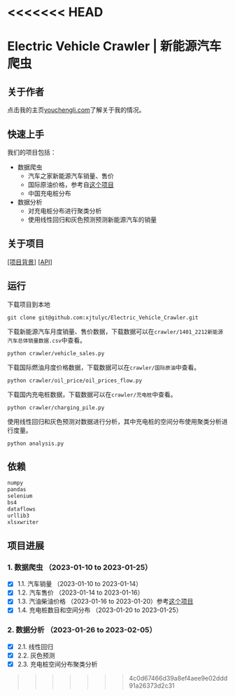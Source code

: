 <<<<<<< HEAD
=======
# Electric Vehicle Crawler | 新能源汽车爬虫

## 关于作者

点击我的主页[youchengli.com](https://youchengli.com)了解关于我的情况。

## 快速上手

我们的项目包括：
- 数据爬虫
  - 汽车之家新能源汽车销量、售价
  - 国际原油价格，参考自[这个项目](https://github.com/datasets/oil-pr)
  - 中国充电桩分布
- 数据分析
  - 对充电桩分布进行聚类分析
  - 使用线性回归和灰色预测预测新能源汽车的销量

## 关于项目

[[项目背景]](https://github.com/xjtulyc/Electric_Vehicle_Crawler/blob/main/docs/background.md)
[[API]](https://github.com/xjtulyc/Electric_Vehicle_Crawler/blob/main/docs/api.md)

## 运行

下载项目到本地

```
git clone git@github.com:xjtulyc/Electric_Vehicle_Crawler.git
```

下载新能源汽车月度销量、售价数据，下载数据可以在``crawler/1401_2212新能源汽车总体销量数据.csv``中查看。

```shell
python crawler/vehicle_sales.py
```

下载国际燃油月度价格数据，下载数据可以在``crawler/国际原油``中查看。

```shell
python crawler/oil_price/oil_prices_flow.py
```

下载国内充电桩数据，下载数据可以在``crawler/充电桩``中查看。

```shell
python crawler/charging_pile.py
```

使用线性回归和灰色预测对数据进行分析，其中充电桩的空间分布使用聚类分析进行度量。

```shell
python analysis.py
```
## 依赖

```requirements.txt
numpy
pandas
selenium
bs4
dataflows
urllib3
xlsxwriter
```

## 项目进展

### 1. 数据爬虫 （2023-01-10 to 2023-01-25）

- [x] 1.1. 汽车销量 （2023-01-10 to 2023-01-14）
- [x] 1.2. 汽车售价 （2023-01-14 to 2023-01-16）
- [x] 1.3. 汽油柴油价格 （2023-01-16 to 2023-01-20）参考[这个项目](https://github.com/datasets/oil-prices)
- [x] 1.4. 充电桩数目和空间分布 （2023-01-20 to 2023-01-25）

### 2. 数据分析 （2023-01-26 to 2023-02-05）

- [x] 2.1. 线性回归
- [x] 2.2. 灰色预测
- [x] 2.3. 充电桩空间分布聚类分析
>>>>>>> 4c0d67466d39a8ef4aee9e02ddd91a26373d2c31
